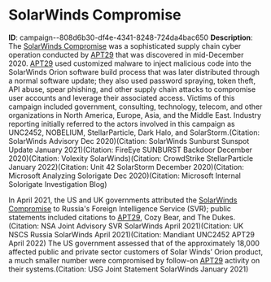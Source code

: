 # SolarWinds Compromise

**ID**: campaign--808d6b30-df4e-4341-8248-724da4bac650
**Description**: The [SolarWinds Compromise](https://attack.mitre.org/campaigns/C0024) was a sophisticated supply chain cyber operation conducted by [APT29](https://attack.mitre.org/groups/G0016) that was discovered in mid-December 2020. [APT29](https://attack.mitre.org/groups/G0016) used customized malware to inject malicious code into the SolarWinds Orion software build process that was later distributed through a normal software update; they also used password spraying, token theft, API abuse, spear phishing, and other supply chain attacks to compromise user accounts and leverage their associated access. Victims of this campaign included government, consulting, technology, telecom, and other organizations in North America, Europe, Asia, and the Middle East. Industry reporting initially referred to the actors involved in this campaign as UNC2452, NOBELIUM, StellarParticle, Dark Halo, and SolarStorm.(Citation: SolarWinds Advisory Dec 2020)(Citation: SolarWinds Sunburst Sunspot Update January 2021)(Citation: FireEye SUNBURST Backdoor December 2020)(Citation: Volexity SolarWinds)(Citation: CrowdStrike StellarParticle January 2022)(Citation: Unit 42 SolarStorm December 2020)(Citation: Microsoft Analyzing Solorigate Dec 2020)(Citation: Microsoft Internal Solorigate Investigation Blog) 

In April 2021, the US and UK governments attributed the [SolarWinds Compromise](https://attack.mitre.org/campaigns/C0024) to Russia's Foreign Intelligence Service (SVR); public statements included citations to [APT29](https://attack.mitre.org/groups/G0016), Cozy Bear, and The Dukes.(Citation: NSA Joint Advisory SVR SolarWinds April 2021)(Citation: UK NSCS Russia SolarWinds April 2021)(Citation: Mandiant UNC2452 APT29 April 2022) The US government assessed that of the approximately 18,000 affected public and private sector customers of Solar Winds’ Orion product, a much smaller number were compromised by follow-on [APT29](https://attack.mitre.org/groups/G0016) activity on their systems.(Citation: USG Joint Statement SolarWinds January 2021) 

